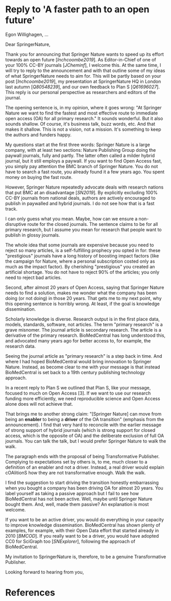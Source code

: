 # Reply to 'A faster path to an open future'

Egon Willighagen, ...

Dear SpringerNature,

Thank you for announcing that Springer Nature wants to speed up its effort towards an open
future [<cite>Inchcoombe2019</cite>]. As Editor-in-Chief of one of your 100% CC-BY journals
[<cite>JCheminf</cite>], I welcome this. At the same time, I will try to reply to the
announcement and with that outline some of my ideas of what SpringerNature needs to aim for.
This will be partly based on your post [<cite>Inchcoombe2019</cite>], my presentation at SpringerNature
HQ in London last autumn [<cite>Q80548239</cite>], and our own feedback to Plan S [<cite>Q61696027</cite>].
This reply is our personal perspective as researchers and editors of the journal.

The opening sentence is, in my opinion, where it goes wrong: "At Springer Nature we want to find
the fastest and most effective route to immediate open access (OA) for all primary research."
It sounds wonderful. But it also sounds shallow. Of course, it's business talk, buzz words, etc.
And that makes it shallow. This is not a vision, not a mission. It's something to keep the authors
and funders happy.

My questions start at the first three words: Springer Nature is a large company, with at least
two sections: Nature Publishing Group doing the paywall journals, fully and partly. The latter
often called a milder hybrid journal, but it still employs a paywall. If you want to find Open
Access fast, you simply pay attention the BMC branch of Springer Nature. You do not have to
search a fast route, you already found it a few years ago. You spent money on buying the fast
route.

However, Springer Nature repeatedly advocate deals with research nations that put BMC at an
disadvantage [<cite>SN2019</cite>]. By explicitly excluding 100% CC-BY journals from national deals, authors are
actively encouraged to publish in paywalled and hybrid journals. I do not see how that is
a fast track.

I can only guess what you mean. Maybe, how can we ensure a non-disruptive route for the closed journals.
The sentence claims to be for all primary research, but I assume you mean for research that
people want to publish in glossy journals.

The whole idea that some journals are expensive because you need to reject so many articles,
is a self-fulfilling prophecy you opted in for: these "prestigious" journals have a long
history of boosting impact factors (like the campaign for Nature, where a personal subscription
costed only as much as the impact factor). By cherishing "prestigious" you created an
artificial shortage. You do not have to reject 90% of the articles; you only need to reject
bad articles.

Second, after almost 20 years of Open Access, saying that Springer Nature needs to find a
solution, makes me wonder what the company has been doing (or not doing) in those 20 years.
That gets me to my next point, why this opening sentence is horribly wrong. At least, if
the goal is knowledge dissemination. 

Scholarly knowledge is diverse. Research output is in the first place data, models, standards,
software, not articles. The term "primary research" is a grave misnomer. The journal article
is secondary research. The article is a derivative of the primary research. BioMedCentral has
long understood this, and advocated many years ago for better access to, for example, the
research data.

Seeing the journal article as "primary research" is a step back in time. And where I had
hoped BioMedCentral would bring innovation to Springer Nature. Instead, as become clear to
me with your message is that instead BioMedCentral is set back to a 19th century publishing
technology approach.

In a recent reply to Plan S we outlined that Plan S, like your message, focused to much on
Open Access [3]. If we want to use our research funding more efficiently, we need reproducible
science and Open Access alone does will not achieve that.

That brings me to another strong claim: "[Springer Nature] can move from being an **enabler** to
being a **driver** of the OA transition" (emphasis from the announcement). I find that
very hard to reconcile with the earlier
message of strong support of hybrid journals (which is strong support for closed access, which
is the opposite of OA) and the deliberate exclusion of full OA journals. You can talk the talk,
but I would prefer Springer Nature to walk the walk.

The paragraph ends with the proposal of being Transformative Publisher. Complying to expectations
set by others is, to me, much closer to a definition of an enabler and not a driver.
Instead, a real driver would explain cOAlitionS how they are not transformative enough.
Walk the walk.

I find the suggestion to start driving the transition honestly embarrassing when you bought a company
has been driving OA for almost 20 years. You label yourself as taking a passive approach
but I fail to see how BioMedCentral has not been active. Well, maybe until Springer Nature
bought them. And, well, made them passive? An explanation is most welcome.

If you want to be an active driver, you would do everything in your capacity to improve
knowledge dissemination. BioMedCentral has shown plenty of examples, for example, with their
Open Data effort that started already in 2010 [<cite>BMCOD</cite>]. If you really want to be a driver, you
would have adopted CC0 for SciGraph too [<cite>SNExplorer</cite>], following the approach of BioMedCentral.

My invitation to SpringerNature is, therefore, to be a genuine Transformative Publisher.

Looking forward to hearing from you,

# References

<references/>
